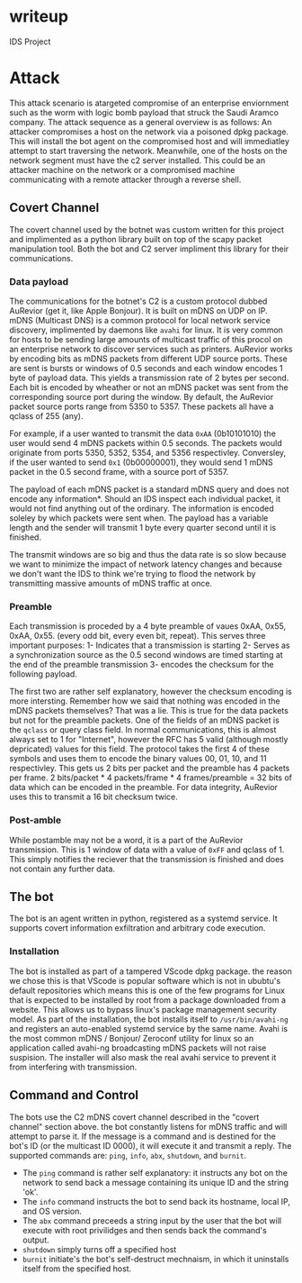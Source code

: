 # writeup
IDS Project

# Attack
This attack scenario is atargeted compromise of an enterprise enviornment such as the worm with logic bomb payload that struck the Saudi Aramco company. The attack sequence as a general overview is as follows: An attacker compromises a host on the network via a poisoned dpkg package. This will install the bot agent on the compromised host and will immediatley attempt to start traversing the network. Meanwhile, one of the hosts on the network segment must have the c2 server installed. This could be an attacker machine on the network or a compromised machine communicating with a remote attacker through a reverse shell.

## Covert Channel
The covert channel used by the botnet was custom written for this project and implimented as a python library built on top of the scapy packet manipulation tool. Both the bot and C2 server impliment this library for their communications. 

### Data payload
The communications for the botnet's C2 is a custom protocol dubbed AuRevior (get it, like Apple Bonjour). It is built on mDNS on UDP on IP. mDNS (Multicast DNS) is a common protocol for local network service discovery, implimented by daemons like `avahi` for linux. It is very common for hosts to be sending large amounts of multicast traffic of this procol on an enterprise network to discover services such as printers. AuRevior works by encoding bits as mDNS packets from different UDP source ports. These are sent is bursts or windows of 0.5 seconds and each window encodes 1 byte of payload data. This yields a transmission rate of 2 bytes per second. Each bit is encoded by wheather or not an mDNS packet was sent from the corresponding source port during the window. By default, the AuRevior packet source ports range from 5350 to 5357. These packets all have a qclass of 255 (any).

For example, if a user wanted to transmit the data `0xAA` (0b10101010) the user would send 4 mDNS packets within 0.5 seconds. The packets would originate from ports 5350, 5352, 5354, and 5356 respectivley. Conversley, if the user wanted to send `0x1` (0b00000001), they would send 1 mDNS packet in the 0.5 second frame, with a source port of 5357.

The payload of each mDNS packet is a standard mDNS query and does not encode any information*. Should an IDS inspect each individual packet, it would not find anything out of the ordinary. The information is encoded soleley by which packets were sent when. The payload has a variable length and the sender will transmit 1 byte every quarter second until it is finished. 

The transmit windows are so big and thus the data rate is so slow because we want to minimize the impact of network latency changes and because we don't want the IDS to think we're trying to flood the network by transmitting massive amounts of mDNS traffic at once.

### Preamble
Each transmission is proceded by a 4 byte preamble of vaues 0xAA, 0x55, 0xAA, 0x55. (every odd bit, every even bit, repeat). This serves three important purposes:
1- Indicates that a transmission is starting
2- Serves as a synchronization source as the 0.5 second windows are timed starting at the end of the preamble transmission
3- encodes the checksum for the following payload.

The first two are rather self explanatory, however the checksum encoding is more intersting. Remember how we said that nothing was encoded in the mDNS packets themselves? That was a lie. This is true for the data packets but not for the preamble packets. One of the fields of an mDNS packet is the `qclass` or query class field. In normal communications, this is almost always set to 1 for "Internet", however the RFC has 5 valid (although mostly depricated) values for this field. The protocol takes the first 4 of these symbols and uses them to encode the binary values 00, 01, 10, and 11 respectivley. This gets us 2 bits per packet and the preamble has 4 packets per frame. 2 bits/packet * 4 packets/frame * 4 frames/preamble = 32 bits of data which can be encoded in the preamble. For data integrity, AuRevior uses this to transmit a 16 bit checksum twice.

### Post-amble
While postamble may not be a word, it is a part of the AuRevior transmission. This is 1 window of data with a value of `0xFF` and qclass of 1. This simply notifies the reciever that the transmission is finished and does not contain any further data. 


## The bot
The bot is an agent written in python, registered as a systemd service. It supports covert information exfiltration and arbitrary code execution.

### Installation
The bot is installed as part of a tampered VScode dpkg package. the reason we chose this is that VScode is popular software which is not in ububtu's default repositories which means this is one of the few programs for Linux that is expected to be installed by root from a package downloaded from a website. This allows us to bypass linux's package management security model. 
As part of the installation, the bot installs itself to `/usr/bin/avahi-ng` and registers an auto-enabled systemd service by the same name. Avahi is the most common mDNS / Bonjour/ Zeroconf utility for linux so an application called avahi-ng broadcasting mDNS packets will not raise suspision. The installer will also mask the real avahi service to prevent it from interfering with transmission. 


## Command and Control
The bots use the C2 mDNS covert channel described in the "covert channel" section above. the bot constantly listens for mDNS traffic and will attempt to parse it. If the message is a command and is destined for the bot's ID (or the multicast ID 0000), it will execute it and transmit a reply. The supported commands are: `ping`, `info`, `abx`, `shutdown`, and `burnit`. 

* The `ping` command is rather self explanatory: it instructs any bot on the network to send back a message containing its unique ID and the string 'ok'.
* The `info` command instructs the bot to send back its hostname, local IP, and OS version.
* The `abx` command preceeds a string input by the user that the bot will execute with root privilidges and then sends back the command's output.
* `shutdown` simply turns off a specified host
* `burnit` initiate's the bot's self-destruct mechnaism, in which it uninstalls itself from the specified host. 
